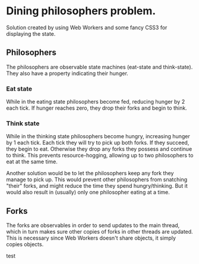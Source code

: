 # Dining philosophers problem.

Solution created by using Web Workers and some fancy CSS3 for displaying the state.

## Philosophers

The philosophers are observable state machines (eat-state and think-state). They also have a property indicating their hunger.

### Eat state

While in the eating state philosophers become fed, reducing hunger by 2 each tick. If hunger reaches zero, they drop their forks and begin to think.

### Think state

While in the thinking state philosophers become hungry, increasing hunger by 1 each tick. Each tick they will try to pick up both forks. If they succeed, they begin to eat. Otherwise they drop any forks they possess and continue to think. This prevents resource-hogging, allowing up to two philosophers to eat at the same time.

Another solution would be to let the philosophers keep any fork they manage to pick up. This would prevent other philosophers from snatching "their" forks, and might reduce the time they spend hungry/thinking. But it would also result in (usually) only one philosopher eating at a time.

## Forks

The forks are observables in order to send updates to the main thread, which in turn makes sure other copies of forks in other threads are updated. This is necessary since Web Workers doesn't share objects, it simply copies objects.


test
